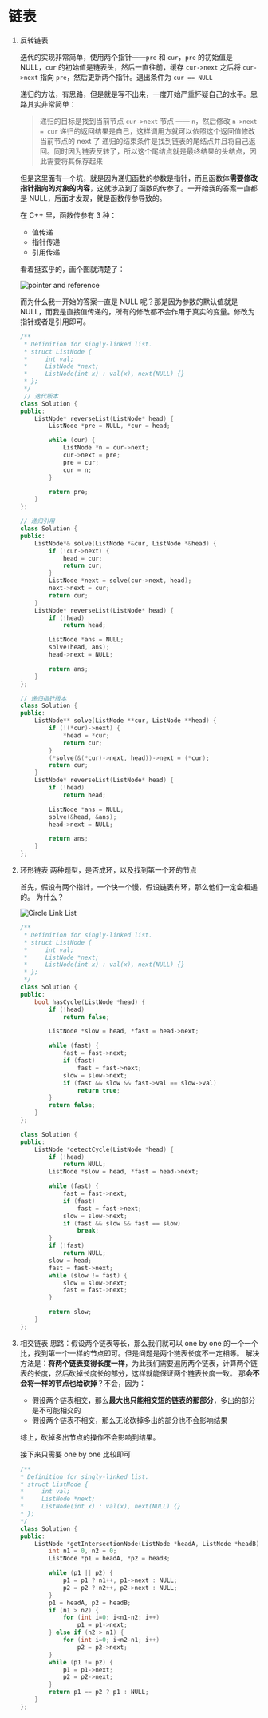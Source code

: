 # 链表

1. 反转链表

    迭代的实现非常简单，使用两个指针——`pre` 和 `cur`，`pre` 的初始值是 NULL，`cur` 的初始值是链表头，然后一直往前，缓存 `cur->next` 之后将 `cur->next` 指向 `pre`，然后更新两个指针。退出条件为 `cur == NULL`
  
    递归的方法，有思路，但是就是写不出来，一度开始严重怀疑自己的水平。思路其实非常简单：
    > 递归的目标是找到当前节点 `cur->next` 节点 —— `n`，然后修改 `n->next = cur`
    > 递归的返回结果是自己，这样调用方就可以依照这个返回值修改当前节点的 next 了
    > 递归的结束条件是找到链表的尾结点并且将自己返回。同时因为链表反转了，所以这个尾结点就是最终结果的头结点，因此需要将其保存起来
  
    但是这里面有一个坑，就是因为递归函数的参数是指针，而且函数体**需要修改指针指向的对象的内容**，这就涉及到了函数的传参了。一开始我的答案一直都是 NULL，后面才发现，就是函数传参导致的。
  
    在 C++ 里，函数传参有 3 种：
    * 值传递
    * 指针传递
    * 引用传递
  
    看着挺玄乎的，画个图就清楚了：
  
    ![pointer and reference](../../Pictures/pointer&reference.png)
  
    而为什么我一开始的答案一直是 NULL 呢？那是因为参数的默认值就是 NULL，而我是直接值传递的，所有的修改都不会作用于真实的变量。修改为指针或者是引用即可。

    ```cpp
    /**
     * Definition for singly-linked list.
     * struct ListNode {
     *     int val;
     *     ListNode *next;
     *     ListNode(int x) : val(x), next(NULL) {}
     * };
     */
     // 迭代版本
    class Solution {
    public:
        ListNode* reverseList(ListNode* head) {
            ListNode *pre = NULL, *cur = head;

            while (cur) {
                ListNode *n = cur->next;
                cur->next = pre;
                pre = cur;
                cur = n;
            }

            return pre;
        }
    };

    // 递归引用
    class Solution {
    public:
        ListNode*& solve(ListNode *&cur, ListNode *&head) {
            if (!cur->next) {
                head = cur;
                return cur;
            }
            ListNode *next = solve(cur->next, head);
            next->next = cur;
            return cur;
        }
        ListNode* reverseList(ListNode* head) {
            if (!head)
                return head;

            ListNode *ans = NULL;
            solve(head, ans);
            head->next = NULL;

            return ans;
        }
    };

    // 递归指针版本
    class Solution {
    public:
        ListNode** solve(ListNode **cur, ListNode **head) {
            if (!(*cur)->next) {
                *head = *cur;
                return cur;
            }
            (*solve(&(*cur)->next, head))->next = (*cur);
            return cur;
        }
        ListNode* reverseList(ListNode* head) {
            if (!head)
                return head;

            ListNode *ans = NULL;
            solve(&head, &ans);
            head->next = NULL;

            return ans;
        }
    };
    ```

2. 环形链表
    两种题型，是否成环，以及找到第一个环的节点

    首先，假设有两个指针，一个快一个慢，假设链表有环，那么他们一定会相遇的。
    为什么？

    ![Circle Link List](../../Pictures/link-list-circle.png)

    ```cpp
    /**
     * Definition for singly-linked list.
     * struct ListNode {
     *     int val;
     *     ListNode *next;
     *     ListNode(int x) : val(x), next(NULL) {}
     * };
     */
    class Solution {
    public:
        bool hasCycle(ListNode *head) {
            if (!head)
                return false;

            ListNode *slow = head, *fast = head->next;

            while (fast) {
                fast = fast->next;
                if (fast)
                    fast = fast->next;
                slow = slow->next;
                if (fast && slow && fast->val == slow->val)
                    return true;
            }
            return false;
        }
    };
    ```

    ```cpp
    class Solution {
    public:
        ListNode *detectCycle(ListNode *head) {
            if (!head)
                return NULL;
            ListNode *slow = head, *fast = head->next;

            while (fast) {
                fast = fast->next;
                if (fast)
                    fast = fast->next;
                slow = slow->next;
                if (fast && slow && fast == slow)
                    break;
            }
            if (!fast)
                return NULL;
            slow = head;
            fast = fast->next;
            while (slow != fast) {
                slow = slow->next;
                fast = fast->next;
            }

            return slow;
        }
    };
    ```

3. 相交链表
    思路：假设两个链表等长，那么我们就可以 one by one 的一个一个比，找到第一个一样的节点即可。但是问题是两个链表长度不一定相等。
    解决方法是：**将两个链表变得长度一样**，为此我们需要遍历两个链表，计算两个链表的长度，然后砍掉长度长的部分，这样就能保证两个链表长度一致。
    那**会不会将一样的节点也给砍掉**？不会，因为：

    * 假设两个链表相交，那么**最大也只能相交短的链表的那部分**，多出的部分是不可能相交的
    * 假设两个链表不相交，那么无论砍掉多出的部分也不会影响结果

    综上，砍掉多出节点的操作不会影响到结果。

    接下来只需要 one by one 比较即可

    ```cpp
    /**
    * Definition for singly-linked list.
    * struct ListNode {
    *     int val;
    *     ListNode *next;
    *     ListNode(int x) : val(x), next(NULL) {}
    * };
    */
    class Solution {
    public:
        ListNode *getIntersectionNode(ListNode *headA, ListNode *headB) {
            int n1 = 0, n2 = 0;
            ListNode *p1 = headA, *p2 = headB;

            while (p1 || p2) {
                p1 = p1 ? n1++, p1->next : NULL;
                p2 = p2 ? n2++, p2->next : NULL;
            }
            p1 = headA, p2 = headB;
            if (n1 > n2) {
                for (int i=0; i<n1-n2; i++)
                    p1 = p1->next;
            } else if (n2 > n1) {
                for (int i=0; i<n2-n1; i++)
                    p2 = p2->next;
            }
            while (p1 != p2) {
                p1 = p1->next;
                p2 = p2->next;
            }
            return p1 == p2 ? p1 : NULL;
        }
    };
    ```
